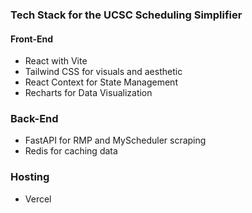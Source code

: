 ### Tech Stack for the UCSC Scheduling Simplifier

#### Front-End
- React with Vite
- Tailwind CSS for visuals and aesthetic
- React Context for State Management
- Recharts for Data Visualization

### Back-End
- FastAPI for RMP and MyScheduler scraping
- Redis for caching data

### Hosting
- Vercel
